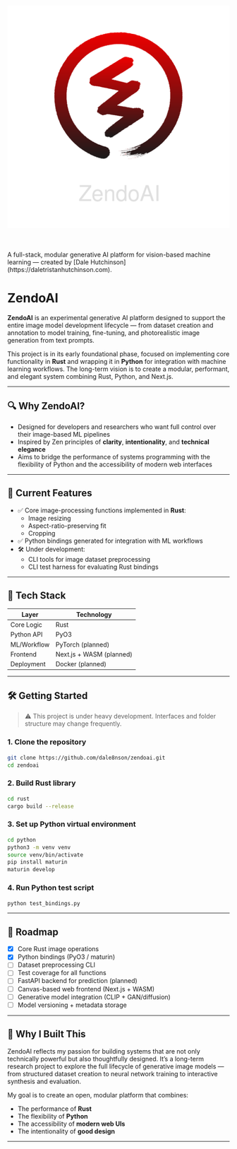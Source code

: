 <p align="center">
  <img src="./assets/zendo-logo-gradient-transparent-dark.svg" alt="ZendoAI Logo" width="700" />
</p>
<br><br>
A full-stack, modular generative AI platform for vision-based machine learning — created by [Dale Hutchinson](https://daletristanhutchinson.com).

# ZendoAI

**ZendoAI** is an experimental generative AI platform designed to support the entire image model development lifecycle — from dataset creation and annotation to model training, fine-tuning, and photorealistic image generation from text prompts.

This project is in its early foundational phase, focused on implementing core functionality in **Rust** and wrapping it in **Python** for integration with machine learning workflows. The long-term vision is to create a modular, performant, and elegant system combining Rust, Python, and Next.js.

---

## 🔍 Why ZendoAI?

- Designed for developers and researchers who want full control over their image-based ML pipelines
- Inspired by Zen principles of **clarity**, **intentionality**, and **technical elegance**
- Aims to bridge the performance of systems programming with the flexibility of Python and the accessibility of modern web interfaces

---

## 🧪 Current Features

- ✅ Core image-processing functions implemented in **Rust**:
  - Image resizing
  - Aspect-ratio-preserving fit
  - Cropping
- ✅ Python bindings generated for integration with ML workflows
- 🛠️ Under development:
  - CLI tools for image dataset preprocessing
  - CLI test harness for evaluating Rust bindings

---

## 🧱 Tech Stack

| Layer        | Technology                    |
|--------------|-------------------------------|
| Core Logic   | Rust                          |
| Python API   | PyO3                          |
| ML/Workflow  | PyTorch (planned)             |
| Frontend     | Next.js + WASM (planned)      |
| Deployment   | Docker (planned)              |

---

## 🛠️ Getting Started

> ⚠️ This project is under heavy development. Interfaces and folder structure may change frequently.

### 1. Clone the repository

```bash
git clone https://github.com/dale8nson/zendoai.git
cd zendoai
```

### 2. Build Rust library

```bash
cd rust
cargo build --release
```

### 3. Set up Python virtual environment

```bash
cd python
python3 -m venv venv
source venv/bin/activate
pip install maturin
maturin develop
```

### 4. Run Python test script

```bash
python test_bindings.py
```

---

## 🧭 Roadmap

- [x] Core Rust image operations
- [x] Python bindings (PyO3 / maturin)
- [ ] Dataset preprocessing CLI
- [ ] Test coverage for all functions
- [ ] FastAPI backend for prediction (planned)
- [ ] Canvas-based web frontend (Next.js + WASM)
- [ ] Generative model integration (CLIP + GAN/diffusion)
- [ ] Model versioning + metadata storage

---

## 🌱 Why I Built This

ZendoAI reflects my passion for building systems that are not only technically powerful but also thoughtfully designed. It’s a long-term research project to explore the full lifecycle of generative image models — from structured dataset creation to neural network training to interactive synthesis and evaluation.

My goal is to create an open, modular platform that combines:
- The performance of **Rust**
- The flexibility of **Python**
- The accessibility of **modern web UIs**
- The intentionality of **good design**

---

